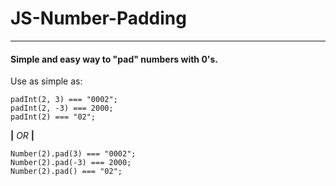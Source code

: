 # JS-Number-Padding

----

#### Simple and easy way to "pad" numbers with 0's.

Use as simple as:

	padInt(2, 3) === "0002";
	padInt(2, -3) === 2000;
	padInt(2) === "02";

**|** *OR* **|**

	Number(2).pad(3) === "0002";
	Number(2).pad(-3) === 2000;
	Number(2).pad() === "02";
